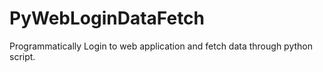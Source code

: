 # PyWebLoginDataFetch
Programmatically Login to web application and fetch data through python script.
